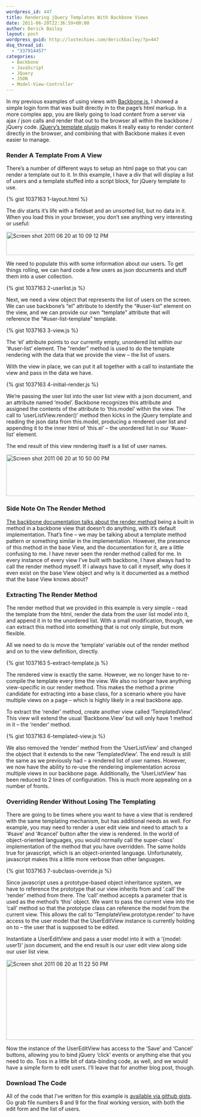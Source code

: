 ```yaml
---
wordpress_id: 447
title: Rendering jQuery Templates With Backbone Views
date: 2011-06-20T22:36:59+00:00
author: Derick Bailey
layout: post
wordpress_guid: http://lostechies.com/derickbailey/?p=447
dsq_thread_id:
  - "337914457"
categories:
  - Backbone
  - JavaScript
  - JQuery
  - JSON
  - Model-View-Controller
---
```

In my previous examples of using views with [Backbone.js](http://documentcloud.github.com/backbone/), I showed a simple login form that was built directly in to the page&#8217;s html markup. In a more complex app, you are likely going to load content from a server via ajax / json calls and render that out to the browser all within the backbone / jQuery code. [jQuery&#8217;s template plugin](http://api.jquery.com/jQuery.template/) makes it really easy to render content directly in the browser, and combining that with Backbone makes it even easier to manage.

 

### Render A Template From A View

There&#8217;s a number of different ways to setup an html page so that you can render a template out to it. In this example, I have a div that will display a list of users and a template stuffed into a script block, for jQuery template to use.

{% gist 1037163 1-layout.html %}

The div starts it&#8217;s life with a fieldset and an unsorted list, but no data in it. When you load this in your browser, you don&#8217;t see anything very interesting or useful:

<img title="Screen shot 2011-06-20 at 10.09.12 PM.png" src="http://lostechies.com/derickbailey/files/2011/06/Screen-shot-2011-06-20-at-10.09.12-PM.png" border="0" alt="Screen shot 2011 06 20 at 10 09 12 PM" width="539" height="62" />

We need to populate this with some information about our users. To get things rolling, we can hard code a few users as json documents and stuff them into a user collection.

{% gist 1037163 2-userlist.js %}

Next, we need a view object that represents the list of users on the screen. We can use backbone&#8217;s &#8220;el&#8221; attribute to identify the &#8220;#user-list&#8221; element on the view, and we can provide our own &#8220;template&#8221; attribute that will reference the &#8220;#user-list-template&#8221; template.

{% gist 1037163 3-view.js %}

The &#8216;el&#8217; attribute points to our currently empty, unordered list within our &#8216;#user-list&#8217; element. The &#8220;render&#8221; method is used to do the template rendering with the data that we provide the view &#8211; the list of users.

With the view in place, we can put it all together with a call to instantiate the view and pass in the data we have.

{% gist 1037163 4-initial-render.js %}

We&#8217;re passing the user list into the user list view with a json document, and an attribute named &#8216;model&#8217;. Backbone recognizes this attribute and assigned the contents of the attribute to &#8216;this.model&#8217; within the view. The call to &#8216;userListView.render()&#8217; method then kicks in the jQuery template and reading the json data from this.model, producing a rendered user list and appending it to the inner html of &#8216;this.el&#8217; &#8211; the unordered list in our &#8216;#user-list&#8217; element.

The end result of this view rendering itself is a list of user names.

<img title="Screen shot 2011-06-20 at 10.50.00 PM.png" src="http://lostechies.com/derickbailey/files/2011/06/Screen-shot-2011-06-20-at-10.50.00-PM.png" border="0" alt="Screen shot 2011 06 20 at 10 50 00 PM" width="539" height="111" />

 

### Side Note On The Render Method

[The backbone documentation talks about the render method](http://documentcloud.github.com/backbone/#View-render) being a built in method in a backbone view that doesn&#8217;t do anything, with it&#8217;s default implementation. That&#8217;s fine &#8211; we may be talking about a template method pattern or something similar in the implementation. However, the presence of this method in the base View, and the documentation for it, are a little confusing to me. I have never seen the render method called for me. In every instance of every view I&#8217;ve built with backbone, I have always had to call the render method myself. If i always have to call it myself, why does it even exist on the base View object and why is it documented as a method that the base View knows about?

 

### Extracting The Render Method

The render method that we provided in this example is very simple &#8211; read the template from the html, render the data from the user list model into it, and append it in to the unordered list. With a small modification, though, we can extract this method into something that is not only simple, but more flexible.

All we need to do is move the &#8216;template&#8217; variable out of the render method and on to the view definition, directly.

{% gist 1037163 5-extract-template.js %}

The rendered view is exactly the same. However, we no longer have to re-compile the template every time the view. We also no longer have anything view-specific in our render method. This makes the method a prime candidate for extracting into a base class, for a scenario where you have multiple views on a page &#8211; which is highly likely in a real backbone app.

To extract the &#8216;render&#8217; method, create another view called &#8216;TemplatedView&#8217;. This view will extend the usual &#8216;Backbone.View&#8217; but will only have 1 method in it &#8211; the &#8216;render&#8217; method.

{% gist 1037163 6-templated-view.js %}

We also removed the &#8216;render&#8217; method from the &#8216;UserListView&#8217; and changed the object that it extends to the new &#8216;TemplatedView&#8217;. The end result is still the same as we previously had &#8211; a rendered list of user names. However, we now have the ability to re-use the rendering implementation across multiple views in our backbone page. Additionally, the &#8216;UserListView&#8217; has been reduced to 2 lines of configuration. This is much more appealing on a number of fronts.

 

### Overriding Render Without Losing The Templating

There are going to be times where you want to have a view that is rendered with the same templating mechanism, but has additional needs as well. For example, you may need to render a user edit view and need to attach to a &#8216;#save&#8217; and &#8216;#cancel&#8217; button after the view is rendered. In the world of object-oriented languages, you would normally call the super-class&#8217; implementation of the method that you have overridden. The same holds true for javascript, which is an object-oriented language. Unfortunately, javascript makes this a little more verbose than other languages.

{% gist 1037163 7-subclass-override.js %}

Since javascript uses a prototype-based object inheritance system, we have to reference the prototype that our view inherits from and &#8216;.call&#8217; the &#8216;render&#8217; method from there. The &#8216;call&#8217; method accepts a parameter that is used as the method&#8217;s &#8216;this&#8217; object. We want to pass the current view into the &#8216;call&#8217; method so that the prototype class can reference the model from the current view. This allows the call to &#8216;TemplateView.prototype.render&#8217; to have access to the user model that the UserEditView instance is currently holding on to &#8211; the user that is supposed to be edited.

Instantiate a UserEditView and pass a user model into it with a &#8216;{model: user1}&#8217; json document, and the end result is our user edit view along side our user list view.

<img title="Screen shot 2011-06-20 at 11.22.50 PM.png" src="http://lostechies.com/derickbailey/files/2011/06/Screen-shot-2011-06-20-at-11.22.50-PM.png" border="0" alt="Screen shot 2011 06 20 at 11 22 50 PM" width="539" height="213" />

Now the instance of the UserEditView has access to the &#8216;Save&#8217; and &#8216;Cancel&#8217; buttons, allowing you to bind jQuery &#8216;click&#8217; events or anything else that you need to do. Toss in a little bit of data-binding code, as well, and we would have a simple form to edit users. I&#8217;ll leave that for another blog post, though.

 

### Download The Code

All of the code that I&#8217;ve written for this example is [available via github gists](https://gist.github.com/1037163). Go grab file numbers 8 and 9 for the final working version, with both the edit form and the list of users.
